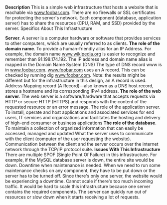 



**Description**
This is a simple web infrastructure that hosts a website that is reachable via www.foobar.com. There are no firewalls or SSL certificates for protecting the server's network. Each component (database, application server) has to share the resources (CPU, RAM, and SSD) provided by the server.
Specifics About This Infrastructure

**Server**.
A server is a computer hardware or software that provides services to other computers, which are usually referred to as clients.
**The role of the domain name**.
To provide a human-friendly alias for an IP Address. For example, the domain name www.wikipedia.org is easier to recognize and remember than 91.198.174.192. The IP address and domain name alias is mapped in the Domain Name System (DNS)
The type of DNS record www is in www.foobar.com.
www.foobar.com uses an A record. This can be checked by running dig www.foobar.com.
Note: the results might be different but for the infrastructure in this design, an A record is used.
Address Mapping record (A Record)—also known as a DNS host record, stores a hostname and its corresponding IPv4 address.
**The role of the web server**.
The web server is a software/hardware that accepts requests via HTTP or secure HTTP (HTTPS) and responds with the content of the requested resource or an error message.
The role of the application server.
To install, operate and host applications and associated services for end users, IT services and organizations and facilitates the hosting and delivery of high-end consumer or business applications
**The role of the database**.
To maintain a collection of organized information that can easily be accessed, managed and updated
What the server uses to communicate with the client (computer of the user requesting the website).
Communication between the client and the server occurs over the internet network through the TCP/IP protocol suite.
**Issues With This Infrastructure**
There are multiple SPOF (Single Point Of Failure) in this infrastructure.
For example, if the MySQL database server is down, the entire site would be down.
Downtime when maintenance is needed.
When we need to run some maintenance checks on any component, they have to be put down or the server has to be turned off. Since there's only one server, the website would be experiencing a downtime.
Cannot scale if there's too much incoming traffic.
It would be hard to scale this infrastructure because one server contains the required components. The server can quickly run out of resources or slow down when it starts receiving a lot of requests.
